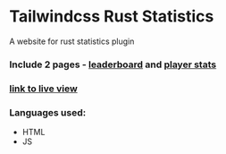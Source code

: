 # Tailwindcss Rust Statistics
A website for rust statistics plugin 

### Include 2 pages - [leaderboard](https://indaqoo.github.io/tailwindcss-rust-stats/index.html) and [player stats](https://indaqoo.github.io/tailwindcss-rust-stats/stats-player.html)

### [link to live view](https://indaqoo.github.io/tailwindcss-rust-stats/index.html)

### Languages used:
- HTML
- JS
